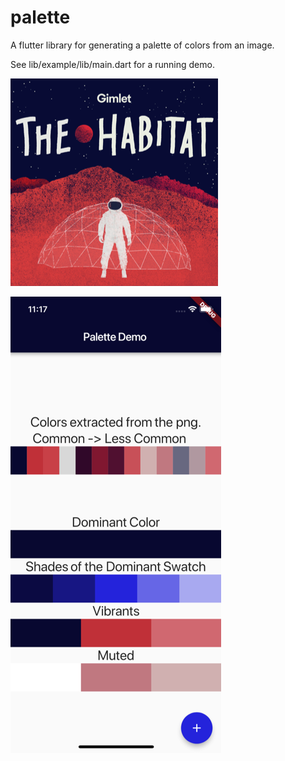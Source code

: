 # palette

A flutter library for generating a palette of colors from an image.

See lib/example/lib/main.dart for a running demo.

![alt text](https://raw.githubusercontent.com/tomnewton/palette/master/lib/example/assets/forreadme/habitat.png)

![alt text](https://raw.githubusercontent.com/tomnewton/palette/master/lib/example/assets/forreadme/screenshot.png)